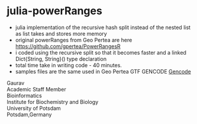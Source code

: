 # julia-powerRanges

- julia implementation of the recursive hash split instead of the nested list as list takes and stores more memory
- original powerRanges from Geo Pertea are here https://github.com/gpertea/PowerRangesR
- i coded using the recursive split so that it becomes faster and a linked Dict{String, String}() type declaration
- total time take in writing code - 40 minutes.
- samples files are the same used in Geo Pertea GTF GENCODE [Gencode](https://www.gencodegenes.org/human/release_43lift37.html)

Gaurav \
Academic Staff Member \
Bioinformatics \
Institute for Biochemistry and Biology \
University of Potsdam \
Potsdam,Germany


